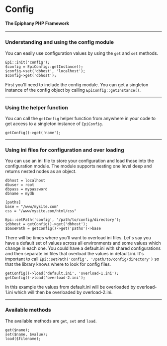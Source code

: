 Config
=======================
#### The Epiphany PHP Framework

----------------------------------------

### Understanding and using the config module

You can easily use configuration values by using the `get` and `set` methods.

    Epi::init('config');
    $config = EpiConfig::getInstance();
    $config->set('dbhost', 'localhost');
    $config->get('dbhost');

First you'll need to include the config module. You can get a singleton instance of the config object by calling `EpiConfig::getInstance()`.

----------------------------------------

### Using the helper function

You can call the `getConfig` helper function from anywhere in your code to get access to a singleton instance of `EpiConfig`.

    getConfig()->get('name');

----------------------------------------

### Using ini files for configuration and over loading

You can use an ini file to store your configuration and load those into the configuration module. The module supports nesting one level deep and returns nested nodes as an object.

    dbhost = localhost
    dbuser = root
    dbpass = mypassword
    dbname = mydb

    [paths]
    base = "/www/mysite.com"
    css = "/www/mysite.com/html/css"

    Epi::setPath('config', '/path/to/config/directory');
    $dbhost = getConfig()->get('dbhost');
    $basePath = getConfig()->get('paths')->base

There will be times where you'll want to overload ini files. Let's say you have a default set of values across all environments and some values which change in each one. You could have a default.ini with shared configurations and then separate ini files that overload the values in default.ini.  It's important to call `Epi::setPath('config', '/path/to/config/directory')` so that the library knows where to look for config files.

    getConfig()->load('default.ini', 'overload-1.ini');
    getConfig()->load('overload-2.ini');

In this example the values from default.ini will be overloaded by overload-1.ini which will then be overloaded by overload-2.ini.

----------------------------------------

### Available methods

The available methods are `get`, `set` and `load`.

    get($name);
    set($name, $value);
    load($filename);

